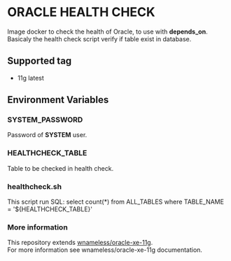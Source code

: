 # ORACLE HEALTH CHECK #

Image docker to check the health of Oracle, to use with **depends_on**.
Basicaly the health check script verify if table exist in database.

## Supported tag
- 11g latest

## Environment Variables

### SYSTEM_PASSWORD
Password of **SYSTEM** user.

### HEALTHCHECK_TABLE
Table to be checked in health check.

### healthcheck.sh

This script run SQL:
select count(*) from ALL_TABLES where TABLE_NAME = '${HEALTHCHECK_TABLE}'

### More information
This repository extends [wnameless/oracle-xe-11g](https://hub.docker.com/r/wnameless/oracle-xe-11g/).  
For more information see wnameless/oracle-xe-11g documentation.